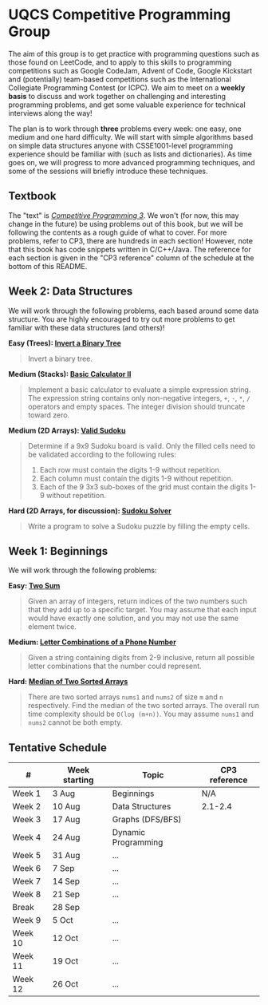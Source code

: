# UQCS Competitive Programming Group

The aim of this group is to get practice with programming questions such as those found on LeetCode, and to apply to this skills to programming competitions such as Google CodeJam, Advent of Code, Google Kickstart and (potentially) team-based competitions such as the International Collegiate Programming Contest (or ICPC). We aim to meet on a **weekly basis** to discuss and work together on challenging and interesting programming problems, and get some valuable experience for technical interviews along the way!

The plan is to work through **three** problems every week: one easy, one medium and one hard difficulty. We will start with simple algorithms based on simple data structures anyone with CSSE1001-level programming experience should be familiar with (such as lists and dictionaries). As time goes on, we will progress to more advanced programming techniques, and some of the sessions will briefly introduce these techniques.

## Textbook

The "text" is [_Competitive Programming 3_](http://www.sso.sy/sites/default/files/competitive%20programming%203_1.pdf). We won't (for now, this may change in the future) be using problems out of this book, but we will be following the contents as a rough guide of what to cover. For more problems, refer to CP3, there are hundreds in each section! However, note that this book has code snippets written in C/C++/Java. The reference for each section is given in the "CP3 reference" column of the schedule at the bottom of this README.

## Week 2: Data Structures

We will work through the following problems, each based around some data structure. You are highly encouraged to try out more problems to get familiar with these data structures (and others)!

**Easy (Trees): [Invert a Binary Tree](https://leetcode.com/problems/invert-binary-tree/)**

> Invert a binary tree.

**Medium (Stacks): [Basic Calculator II](https://leetcode.com/problems/basic-calculator-ii/)**

> Implement a basic calculator to evaluate a simple expression string. The expression string contains only non-negative integers, `+`, `-`, `*`, `/` operators and empty spaces. The integer division should truncate toward zero.

**Medium (2D Arrays): [Valid Sudoku](https://leetcode.com/problems/valid-sudoku/)**

> Determine if a 9x9 Sudoku board is valid. Only the filled cells need to be validated according to the following rules:
> 
> 1. Each row must contain the digits 1-9 without repetition.
> 2. Each column must contain the digits 1-9 without repetition.
> 3. Each of the 9 3x3 sub-boxes of the grid must contain the digits 1-9 without repetition.

**Hard (2D Arrays, for discussion): [Sudoku Solver](https://leetcode.com/problems/sudoku-solver)**

> Write a program to solve a Sudoku puzzle by filling the empty cells.

## Week 1: Beginnings

We will work through the following problems:

**Easy: [Two Sum](https://leetcode.com/problems/two-sum/)**

> Given an array of integers, return indices of the two numbers such that they add up to a specific target. You may assume that each input would have exactly one solution, and you may not use the same element twice.

**Medium: [Letter Combinations of a Phone Number](https://leetcode.com/problems/letter-combinations-of-a-phone-number/)**

> Given a string containing digits from 2-9 inclusive, return all possible letter combinations that the number could represent.

**Hard: [Median of Two Sorted Arrays](https://leetcode.com/problems/median-of-two-sorted-arrays/)**

> There are two sorted arrays `nums1` and `nums2` of size `m` and `n` respectively. Find the median of the two sorted arrays. The overall run time complexity should be `O(log (m+n))`. You may assume `nums1` and `nums2` cannot be both empty.

## Tentative Schedule

| #       | Week starting | Topic                                      | CP3 reference |
|---------|---------------|--------------------------------------------|---------------|
| Week 1  |         3 Aug | Beginnings                                 | N/A           |
| Week 2  |        10 Aug | Data Structures                            | 2.1-2.4       |
| Week 3  |        17 Aug | Graphs (DFS/BFS)                           |               |
| Week 4  |        24 Aug | Dynamic Programming                        |               |
| Week 5  |        31 Aug | ...                                        |               |
| Week 6  |         7 Sep | ...                                        |               |
| Week 7  |        14 Sep | ...                                        |               |
| Week 8  |        21 Sep | ...                                        |               |
| Break   |        28 Sep |                                            |               |
| Week 9  |         5 Oct | ...                                        |               |
| Week 10 |        12 Oct | ...                                        |               |
| Week 11 |        19 Oct | ...                                        |               |
| Week 12 |        26 Oct | ...                                        |               |
